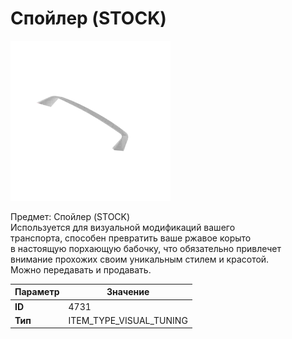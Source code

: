 # Спойлер (STOCK)

![Item Image](../img/4731.webp?raw=true)

Предмет: Спойлер (STOCK)<br>Используется для визуальной модификаций вашего<br>транспорта, способен превратить ваше ржавое корыто<br>в настоящую порхающую бабочку, что обязательно привлечет<br>внимание прохожих своим уникальным стилем и красотой.<br>Можно передавать и продавать.


| Параметр | Значение |
|----------|----------|
| **ID** | 4731 |
| **Тип** | ITEM_TYPE_VISUAL_TUNING |

